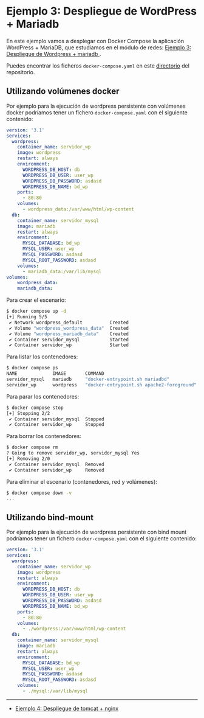 # Ejemplo 3: Despliegue de WordPress + Mariadb

En este ejemplo vamos a desplegar con Docker Compose la aplicación WordPress + MariaDB, que estudiamos en el módulo de redes: [Ejemplo 3: Despliegue de Wordpress + mariadb ](../modulo3/wordpress.md).

Puedes encontrar los ficheros `docker-compose.yaml` en este [directorio](https://github.com/josedom24/curso_docker_ies/tree/main/ejemplos/modulo4/ejemplo3) del repositorio. 


## Utilizando volúmenes docker

Por ejemplo para la ejecución de wordpress persistente con volúmenes docker podríamos tener un fichero `docker-compose.yaml` con el siguiente contenido:

```yaml
version: '3.1'
services:
  wordpress:
    container_name: servidor_wp
    image: wordpress
    restart: always
    environment:
      WORDPRESS_DB_HOST: db
      WORDPRESS_DB_USER: user_wp
      WORDPRESS_DB_PASSWORD: asdasd
      WORDPRESS_DB_NAME: bd_wp
    ports:
      - 80:80
    volumes:
      - wordpress_data:/var/www/html/wp-content
  db:
    container_name: servidor_mysql
    image: mariadb
    restart: always
    environment:
      MYSQL_DATABASE: bd_wp
      MYSQL_USER: user_wp
      MYSQL_PASSWORD: asdasd
      MYSQL_ROOT_PASSWORD: asdasd
    volumes:
      - mariadb_data:/var/lib/mysql
volumes:
    wordpress_data:
    mariadb_data:
```

Para crear el escenario:

```bash
$ docker compose up -d
[+] Running 5/5
 ✔ Network wordpress_default          Created                                                    0.2s 
 ✔ Volume "wordpress_wordpress_data"  Created                                                    0.0s 
 ✔ Volume "wordpress_mariadb_data"    Created                                                    0.0s 
 ✔ Container servidor_mysql           Started                                                    0.5s 
 ✔ Container servidor_wp              Started                                                    0.5s 
```

Para listar los contenedores:

```bash
$ docker compose ps
NAME             IMAGE       COMMAND                                     SERVICE     CREATED          STATUS          PORTS
servidor_mysql   mariadb     "docker-entrypoint.sh mariadbd"             db          21 seconds ago   Up 19 seconds   3306/tcp
servidor_wp      wordpress   "docker-entrypoint.sh apache2-foreground"   wordpress   21 seconds ago   Up 19 seconds   0.0.0.0:80->80/tcp, :::80->80/tcp
```

Para parar los contenedores:

```bash
$ docker compose stop
[+] Stopping 2/2
 ✔ Container servidor_mysql  Stopped                                                             0.9s 
 ✔ Container servidor_wp     Stopped                                                             1.8s 
```

Para borrar los contenedores:

```bash
$ docker compose rm
? Going to remove servidor_wp, servidor_mysql Yes
[+] Removing 2/0
 ✔ Container servidor_mysql  Removed                                                             0.0s 
 ✔ Container servidor_wp     Removed                                                             0.0s 
```

Para eliminar el escenario (contenedores, red y volúmenes):

```bash
$ docker compose down -v
...
```

## Utilizando bind-mount

Por ejemplo para la ejecución de wordpress persistente con bind mount podríamos tener un fichero `docker-compose.yaml` con el siguiente contenido:

```yaml
version: '3.1'
services:
  wordpress:
    container_name: servidor_wp
    image: wordpress
    restart: always
    environment:
      WORDPRESS_DB_HOST: db
      WORDPRESS_DB_USER: user_wp
      WORDPRESS_DB_PASSWORD: asdasd
      WORDPRESS_DB_NAME: bd_wp
    ports:
      - 80:80
    volumes:
      - ./wordpress:/var/www/html/wp-content
  db:
    container_name: servidor_mysql
    image: mariadb
    restart: always
    environment:
      MYSQL_DATABASE: bd_wp
      MYSQL_USER: user_wp
      MYSQL_PASSWORD: asdasd
      MYSQL_ROOT_PASSWORD: asdasd
    volumes:
      - ./mysql:/var/lib/mysql
```

---

* [Ejemplo 4: Despliegue de tomcat + nginx](tomcat.md)

